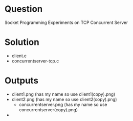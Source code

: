 # Question
Socket Programming Experiments on TCP Concurrent Server

# Solution
- client.c
- concurrentserver-tcp.c

# Outputs
- client1.png (has my name so use client1(copy).png)
- client2.png (has my name so use client2(copy).png)
  - concurrentserver.png (has my name so use concurrentserver(copy).png)
- 
